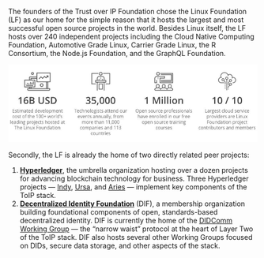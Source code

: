 The founders of the Trust over IP Foundation chose the Linux Foundation (LF) as our
home for the simple reason that it hosts the largest and most successful open source
projects in the world. Besides Linux itself, the LF hosts over 240 independent projects
including the Cloud Native Computing Foundation, Automotive Grade Linux, Carrier
Grade Linux, the R Consortium, the Node.js Foundation, and the GraphQL Foundation.

![linux_structure](../images/linux_structure.png)

Secondly, the LF is already the home of two directly related peer projects:
1. [**Hyperledger​**](https://www.hyperledger.org/), the umbrella organization hosting over a dozen projects for advancing blockchain technology for business. Three Hyperledger projects —​ [Indy](https://wiki.hyperledger.org/display/indy),​ [​Ursa​](https://wiki.hyperledger.org/display/ursa/), and [​Aries​](https://wiki.hyperledger.org/display/aries/) — implement key components of the ToIP stack.
2. [**Decentralized Identity Foundation**](https://identity.foundation/) ​(DIF), a membership organization building foundational components of open, standards-based decentralized identity. DIF is currently the home of the [DIDComm Working Group](https://identity.foundation/working-groups/did-comm.html)​ — the “narrow waist” protocol at the heart of Layer Two of the ToIP stack. DIF also hosts several other Working Groups focused on DIDs, secure data storage, and other aspects of the stack.
